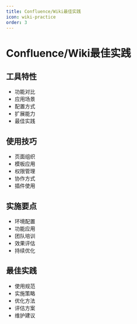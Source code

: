 ```yaml
---
title: Confluence/Wiki最佳实践
icon: wiki-practice
order: 3
---
```


# Confluence/Wiki最佳实践

## 工具特性
- 功能对比
- 应用场景
- 配置方式
- 扩展能力
- 最佳实践

## 使用技巧
- 页面组织
- 模板应用
- 权限管理
- 协作方式
- 插件使用

## 实施要点
- 环境配置
- 功能应用
- 团队培训
- 效果评估
- 持续优化

## 最佳实践
- 使用规范
- 实施策略
- 优化方法
- 评估方案
- 维护建议
